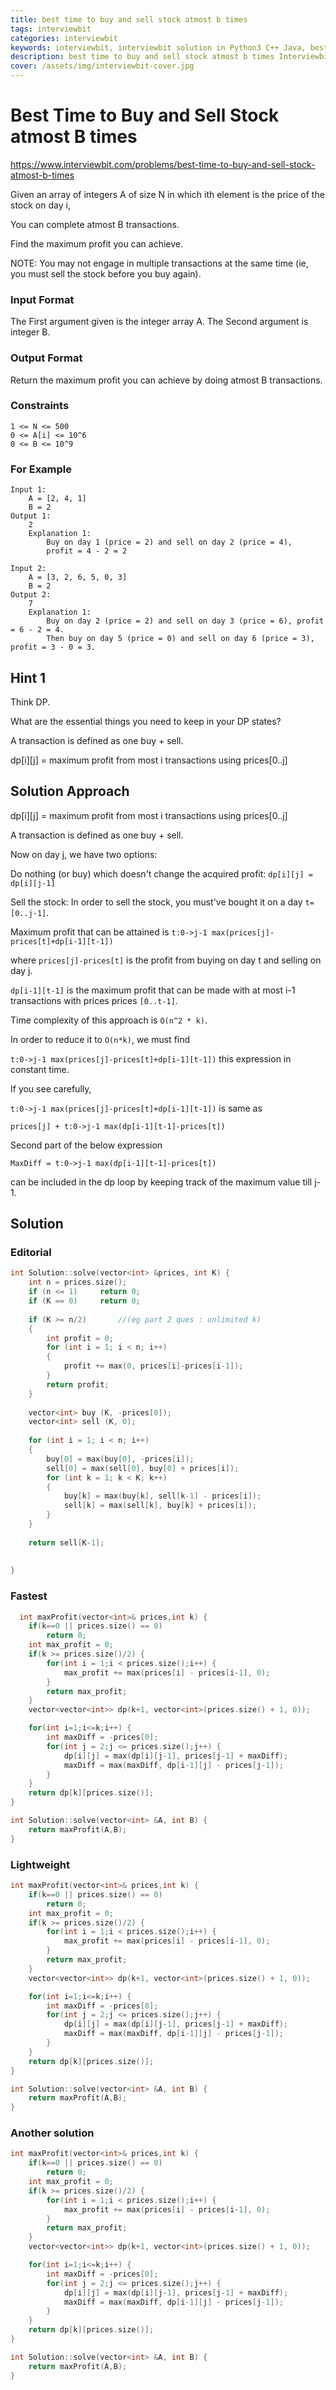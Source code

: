 ```yaml
---
title: best time to buy and sell stock atmost b times
tags: interviewbit
categories: interviewbit
keywords: interviewbit, interviewbit solution in Python3 C++ Java, best time to buy and sell stock atmost b times solution
description: best time to buy and sell stock atmost b times Interviewbit Solution Explained
cover: /assets/img/interviewbit-cover.jpg
---
```


# Best Time to Buy and Sell Stock atmost B times

https://www.interviewbit.com/problems/best-time-to-buy-and-sell-stock-atmost-b-times

Given an array of integers A of size N in which ith element is the price of the stock on day i,

You can complete atmost B transactions.

Find the maximum profit you can achieve.

NOTE: You may not engage in multiple transactions at the same time (ie, you must sell the stock before you buy again).

### Input Format

The First argument given is the integer array A.
The Second argument is integer B.

### Output Format

Return the maximum profit you can achieve by doing atmost B transactions.

### Constraints
```
1 <= N <= 500
0 <= A[i] <= 10^6
0 <= B <= 10^9
```
### For Example

```
Input 1:
    A = [2, 4, 1]
    B = 2
Output 1:
    2
    Explanation 1:
        Buy on day 1 (price = 2) and sell on day 2 (price = 4), 
        profit = 4 - 2 = 2

Input 2:
    A = [3, 2, 6, 5, 0, 3]
    B = 2
Output 2:
    7
    Explanation 1:
        Buy on day 2 (price = 2) and sell on day 3 (price = 6), profit = 6 - 2 = 4.
        Then buy on day 5 (price = 0) and sell on day 6 (price = 3), profit = 3 - 0 = 3.
```

## Hint 1

Think DP.

What are the essential things you need to keep in your DP states?

A transaction is defined as one buy + sell.

dp[i][j] = maximum profit from most i transactions using prices[0..j]

## Solution Approach

dp[i][j] = maximum profit from most i transactions using prices[0..j]

A transaction is defined as one buy + sell.

Now on day j, we have two options:

Do nothing (or buy) which doesn't change the acquired profit:
`dp[i][j] = dp[i][j-1]`

Sell the stock: In order to sell the stock, you must've bought it on a day `t=[0..j-1]`.

Maximum profit that can be attained is `t:0->j-1 max(prices[j]-prices[t]+dp[i-1][t-1])`

where `prices[j]-prices[t]` is the profit from buying on day t and selling on day j. 

`dp[i-1][t-1]` is the maximum profit that can be made with at most i-1 transactions
with prices prices `[0..t-1]`.

Time complexity of this approach is `O(n^2 * k)`.

In order to reduce it to `O(n*k)`, we must find

`t:0->j-1 max(prices[j]-prices[t]+dp[i-1][t-1])` this expression in constant time.

If you see carefully,

`t:0->j-1 max(prices[j]-prices[t]+dp[i-1][t-1])` is same as

`prices[j] + t:0->j-1 max(dp[i-1][t-1]-prices[t])`

Second part of the below expression 

`MaxDiff = t:0->j-1 max(dp[i-1][t-1]-prices[t])`


can be included in the dp loop by keeping track of the maximum value till j-1.



## Solution
### Editorial
```cpp
int Solution::solve(vector<int> &prices, int K) {
    int n = prices.size();
    if (n <= 1)     return 0;
    if (K == 0)     return 0;
    
    if (K >= n/2)       //(eg part 2 ques : unlimited k)
    {
        int profit = 0;
        for (int i = 1; i < n; i++)
        {
            profit += max(0, prices[i]-prices[i-1]);
        }
        return profit;
    }
    
    vector<int> buy (K, -prices[0]);
    vector<int> sell (K, 0);
    
    for (int i = 1; i < n; i++)
    {
        buy[0] = max(buy[0], -prices[i]);
        sell[0] = max(sell[0], buy[0] + prices[i]);
        for (int k = 1; k < K; k++)
        {
            buy[k] = max(buy[k], sell[k-1] - prices[i]);
            sell[k] = max(sell[k], buy[k] + prices[i]);
        }
    }
    
    return sell[K-1];
    
    
}
```

### Fastest
```cpp
  int maxProfit(vector<int>& prices,int k) {
    if(k==0 || prices.size() == 0)
        return 0;
    int max_profit = 0;
    if(k >= prices.size()/2) {
        for(int i = 1;i < prices.size();i++) {
            max_profit += max(prices[i] - prices[i-1], 0);
        }
        return max_profit;
    }
    vector<vector<int>> dp(k+1, vector<int>(prices.size() + 1, 0));

    for(int i=1;i<=k;i++) {
        int maxDiff = -prices[0];
        for(int j = 2;j <= prices.size();j++) {
            dp[i][j] = max(dp[i][j-1], prices[j-1] + maxDiff);
            maxDiff = max(maxDiff, dp[i-1][j] - prices[j-1]);
        }
    }
    return dp[k][prices.size()];
}

int Solution::solve(vector<int> &A, int B) {
    return maxProfit(A,B);
}
```

### Lightweight
```cpp
int maxProfit(vector<int>& prices,int k) {
    if(k==0 || prices.size() == 0)
        return 0;
    int max_profit = 0;
    if(k >= prices.size()/2) {
        for(int i = 1;i < prices.size();i++) {
            max_profit += max(prices[i] - prices[i-1], 0);
        }
        return max_profit;
    }
    vector<vector<int>> dp(k+1, vector<int>(prices.size() + 1, 0));

    for(int i=1;i<=k;i++) {
        int maxDiff = -prices[0];
        for(int j = 2;j <= prices.size();j++) {
            dp[i][j] = max(dp[i][j-1], prices[j-1] + maxDiff);
            maxDiff = max(maxDiff, dp[i-1][j] - prices[j-1]);
        }
    }
    return dp[k][prices.size()];
}

int Solution::solve(vector<int> &A, int B) {
    return maxProfit(A,B);
}
```

### Another solution
```cpp
int maxProfit(vector<int>& prices,int k) {
    if(k==0 || prices.size() == 0)
        return 0;
    int max_profit = 0;
    if(k >= prices.size()/2) {
        for(int i = 1;i < prices.size();i++) {
            max_profit += max(prices[i] - prices[i-1], 0);
        }
        return max_profit;
    }
    vector<vector<int>> dp(k+1, vector<int>(prices.size() + 1, 0));

    for(int i=1;i<=k;i++) {
        int maxDiff = -prices[0];
        for(int j = 2;j <= prices.size();j++) {
            dp[i][j] = max(dp[i][j-1], prices[j-1] + maxDiff);
            maxDiff = max(maxDiff, dp[i-1][j] - prices[j-1]);
        }
    }
    return dp[k][prices.size()];
}

int Solution::solve(vector<int> &A, int B) {
    return maxProfit(A,B);
}
```

